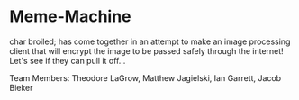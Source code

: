 # Meme-Machine
char broiled; has come together in an attempt to make an image processing client that will encrypt the image to be passed safely through the internet! Let's see if they can pull it off...

Team Members: Theodore LaGrow, Matthew Jagielski, Ian Garrett, Jacob Bieker
